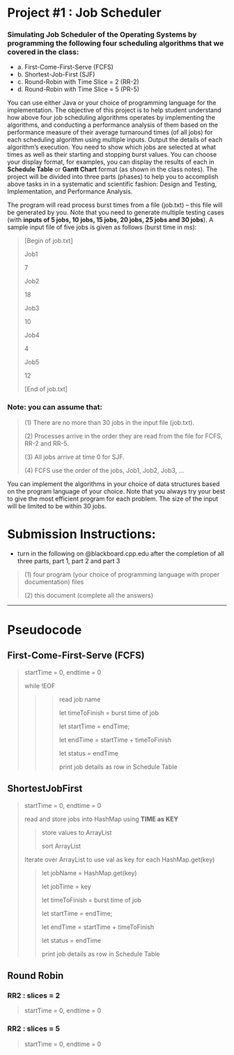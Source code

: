 # Project #1 : Job Scheduler

### Simulating Job Scheduler of the Operating Systems by programming the following four scheduling algorithms that we covered in the class:

- a.	First-Come-First-Serve (FCFS)
- b.	Shortest-Job-First (SJF)
- c.	Round-Robin with Time Slice = 2 (RR-2)
- d.	Round-Robin with Time Slice = 5 (PR-5)

You can use either Java or your choice of programming language for the implementation. The objective of this project is to help student understand how above four job scheduling algorithms operates by implementing the algorithms, and conducting a performance analysis of them based on the performance measure of their average turnaround times (of all jobs) for each scheduling algorithm using multiple inputs. Output the details of each algorithm’s execution.  You need to show which jobs are selected at what times as well as their starting and stopping burst values. You can choose your display format, for examples, you can display the results of each in __Schedule Table__ or __Gantt Chart__ format (as shown in the class notes). The project will be divided into three parts (phases) to help you to accomplish above tasks in in a systematic and scientific fashion: Design and Testing, Implementation, and Performance Analysis.

The program will read process burst times from a file (job.txt) – this file will be generated by you. Note that you need to generate multiple testing cases (with __inputs of 5 jobs, 10 jobs, 15 jobs, 20 jobs, 25 jobs and 30 jobs__). A sample input file of five jobs is given as follows (burst time in ms):

>[Begin of job.txt]
>
>Job1
>
>7
>
>Job2
>
>18
>
>Job3
>
>10
>
>Job4
>
>4
>
>Job5
>
>12
>
>[End of job.txt]

### Note: you can assume that:
> (1)	There are no more than 30 jobs in the input file (job.txt).
>
> (2)	Processes arrive in the order they are read from the file for FCFS, RR-2 and RR-5.
>
> (3)	All jobs arrive at time 0 for SJF.
>
> (4)	FCFS use the order of the jobs, Job1, Job2, Job3, …

You can implement the algorithms in your choice of data structures based on the program language of your choice. Note that you always try your best to give the most efficient program for each problem.  The size of the input will be limited to be within 30 jobs. 


# Submission Instructions:
* turn in the following on @blackboard.cpp.edu  after the completion of all three parts, part 1, part 2 and part 3
> (1) four program (your choice of programming language with proper documentation) files 
>
> (2) this document (complete all the answers)
***
# Pseudocode
## First-Come-First-Serve (FCFS)
> startTime = 0, endtime = 0
>
>  while !EOF
>>>
>>> read job name
>>>
>>> let timeToFinish = burst time of job
>>>
>>> let startTime = endTime;
>>>
>>> let endTime = startTime + timeToFinish
>>>
>>> let status = endTime
>>>
>>> print job details as row in Schedule Table

## ShortestJobFirst
> startTime = 0, endtime = 0
>
> read and store jobs into HashMap using __TIME as KEY__
>> store values to ArrayList
>>
>> sort ArrayList
>
> Iterate over ArrayList to use val as key for each HashMap.get(key)
>> let jobName = HashMap.get(key)
>>
>> let jobTime = key
>>
>> let timeToFinish = burst time of job
>>
>> let startTime = endTime;
>>
>> let endTime = startTime + timeToFinish
>>
>> let status = endTime
>>
>> print job details as row in Schedule Table

## Round Robin
### RR2 : slices = 2
> startTime = 0, endtime = 0

### RR2 : slices = 5
> startTime = 0, endtime = 0

        
